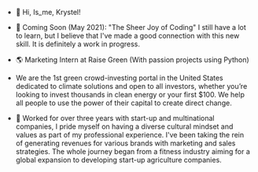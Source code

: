 - 👋 Hi, Is_me, Krystel! 
- 🌱 Coming Soon (May 2021): "The Sheer Joy of Coding" 
I still have a lot to learn, but I believe that I've made a good connection with this new skill. It is definitely a work in progress.

- 🌎 Marketing Intern at Raise Green (With passion projects using Python)
- We are the 1st green crowd-investing portal in the United States dedicated to climate solutions and open to all investors, whether you’re looking to invest thousands in clean energy or your first $100. We help all people to use the power of their capital to create direct change.


- 💞️ Worked for over three years with start-up and multinational companies, I pride myself on having a diverse cultural mindset and values as part of my professional experience.
I've been taking the rein of generating revenues for various brands with marketing and sales strategies. The whole journey began from a fitness industry aiming for a global expansion to developing start-up agriculture companies.


<!---
Tellybelly/Tellybelly is a ✨ special ✨ repository because its `README.md` (this file) appears on your GitHub profile.
You can click the Preview link to take a look at your changes.
--->
